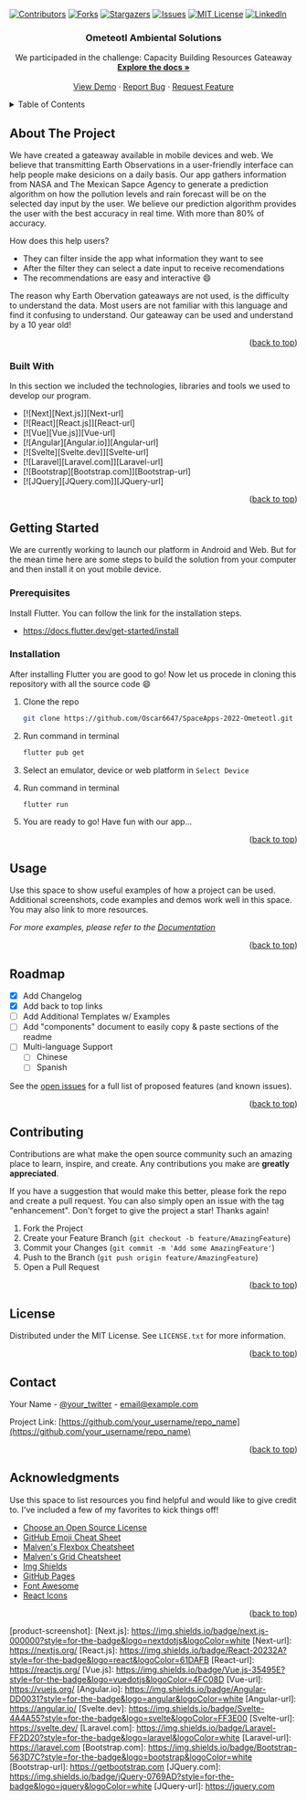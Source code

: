 <!-- Improved compatibility of back to top link: See: https://github.com/othneildrew/Best-README-Template/pull/73 -->
<a name="NASA Space Apps Challenge: Ometeotl"></a>
<!--
*** Thanks for checking out the Best-README-Template. If you have a suggestion
*** that would make this better, please fork the repo and create a pull request
*** or simply open an issue with the tag "enhancement".
*** Don't forget to give the project a star!
*** Thanks again! Now go create something AMAZING! :D
-->



<!-- PROJECT SHIELDS -->
<!--
*** I'm using markdown "reference style" links for readability.
*** Reference links are enclosed in brackets [ ] instead of parentheses ( ).
*** See the bottom of this document for the declaration of the reference variables
*** for contributors-url, forks-url, etc. This is an optional, concise syntax you may use.
*** https://www.markdownguide.org/basic-syntax/#reference-style-links
-->
[![Contributors][contributors-shield]][contributors-url]
[![Forks][forks-shield]][forks-url]
[![Stargazers][stars-shield]][stars-url]
[![Issues][issues-shield]][issues-url]
[![MIT License][license-shield]][license-url]
[![LinkedIn][linkedin-shield]][linkedin-url]

  <h3 align="center">Ometeotl Ambiental Solutions</h3>

  <p align="center">
    We participaded in the challenge: Capacity Building Resources Gateaway
    <br />
    <a href="https://github.com/Oscar6647/SpaceApps-2022-Ometeotl"><strong>Explore the docs »</strong></a>
    <br />
    <br />
    <a href="https://drive.google.com/file/d/1QWwP7SG6py8EyWiH0IRyxO52G0_y9S-i/view?usp=sharing">View Demo</a>
    ·
    <a href="https://github.com/othneildrew/Best-README-Template/issues">Report Bug</a>
    ·
    <a href="https://github.com/othneildrew/Best-README-Template/issues">Request Feature</a>
  </p>
</div>



<!-- TABLE OF CONTENTS -->
<details>
  <summary>Table of Contents</summary>
  <ol>
    <li>
      <a href="#about-the-project">About The Project</a>
      <ul>
        <li><a href="#built-with">Built With</a></li>
      </ul>
    </li>
    <li>
      <a href="#getting-started">Getting Started</a>
      <ul>
        <li><a href="#prerequisites">Prerequisites</a></li>
        <li><a href="#installation">Installation</a></li>
      </ul>
    </li>
    <li><a href="#usage">Usage</a></li>
    <li><a href="#roadmap">Roadmap</a></li>
    <li><a href="#contributing">Contributing</a></li>
    <li><a href="#license">License</a></li>
    <li><a href="#contact">Contact</a></li>
    <li><a href="#acknowledgments">Acknowledgments</a></li>
  </ol>
</details>



<!-- ABOUT THE PROJECT -->
## About The Project

We have created a gateaway available in mobile devices and web. We believe that transmitting Earth Observations in a user-friendly interface can help people make desicions on a daily basis. Our app gathers information from NASA and The Mexican Sapce Agency to generate a prediction algorithm on how the pollution levels and rain forecast will be on the selected day input by the user. We believe our prediction algorithm provides the user with the best accuracy in real time. With more than 80% of accuracy. 

How does this help users?
* They can filter inside the app what information they want to see
* After the filter they can select a date input to receive recomendations
* The recommendations are easy and interactive :smile:

The reason why Earth Obervation gateaways are not used, is the difficulty to understand the data. Most users are not familiar with this language and find it confusing to understand. Our gateaway can be used and understand by a 10 year old!


<p align="right">(<a href="#readme-top">back to top</a>)</p>



### Built With

In this section we included the technologies, libraries and tools we used to develop our program. 

* [![Next][Next.js]][Next-url]
* [![React][React.js]][React-url]
* [![Vue][Vue.js]][Vue-url]
* [![Angular][Angular.io]][Angular-url]
* [![Svelte][Svelte.dev]][Svelte-url]
* [![Laravel][Laravel.com]][Laravel-url]
* [![Bootstrap][Bootstrap.com]][Bootstrap-url]
* [![JQuery][JQuery.com]][JQuery-url]

<p align="right">(<a href="#readme-top">back to top</a>)</p>



<!-- GETTING STARTED -->
## Getting Started

We are currently working to launch our platform in Android and Web. But for the mean time here are some steps to build the solution from your computer and then install it on yout mobile device. 

### Prerequisites

Install Flutter. You can follow the link for the installation steps. 
* https://docs.flutter.dev/get-started/install


### Installation

After installing Flutter you are good to go! Now let us procede in cloning this repository with all the source code :smile:

1. Clone the repo
   ```sh
   git clone https://github.com/Oscar6647/SpaceApps-2022-Ometeotl.git
   ```
3. Run command in terminal
   ```sh
   flutter pub get
   ```
4. Select an emulator, device or web platform in `Select Device`

5. Run command in terminal
   ```sh
   flutter run
   ```
 6. You are ready to go! Have fun with our app...

<p align="right">(<a href="#readme-top">back to top</a>)</p>



<!-- USAGE EXAMPLES -->
## Usage

Use this space to show useful examples of how a project can be used. Additional screenshots, code examples and demos work well in this space. You may also link to more resources.

_For more examples, please refer to the [Documentation](https://example.com)_

<p align="right">(<a href="#readme-top">back to top</a>)</p>



<!-- ROADMAP -->
## Roadmap

- [x] Add Changelog
- [x] Add back to top links
- [ ] Add Additional Templates w/ Examples
- [ ] Add "components" document to easily copy & paste sections of the readme
- [ ] Multi-language Support
    - [ ] Chinese
    - [ ] Spanish

See the [open issues](https://github.com/othneildrew/Best-README-Template/issues) for a full list of proposed features (and known issues).

<p align="right">(<a href="#readme-top">back to top</a>)</p>



<!-- CONTRIBUTING -->
## Contributing

Contributions are what make the open source community such an amazing place to learn, inspire, and create. Any contributions you make are **greatly appreciated**.

If you have a suggestion that would make this better, please fork the repo and create a pull request. You can also simply open an issue with the tag "enhancement".
Don't forget to give the project a star! Thanks again!

1. Fork the Project
2. Create your Feature Branch (`git checkout -b feature/AmazingFeature`)
3. Commit your Changes (`git commit -m 'Add some AmazingFeature'`)
4. Push to the Branch (`git push origin feature/AmazingFeature`)
5. Open a Pull Request

<p align="right">(<a href="#readme-top">back to top</a>)</p>



<!-- LICENSE -->
## License

Distributed under the MIT License. See `LICENSE.txt` for more information.

<p align="right">(<a href="#readme-top">back to top</a>)</p>



<!-- CONTACT -->
## Contact

Your Name - [@your_twitter](https://twitter.com/your_username) - email@example.com

Project Link: [https://github.com/your_username/repo_name](https://github.com/your_username/repo_name)

<p align="right">(<a href="#readme-top">back to top</a>)</p>



<!-- ACKNOWLEDGMENTS -->
## Acknowledgments

Use this space to list resources you find helpful and would like to give credit to. I've included a few of my favorites to kick things off!

* [Choose an Open Source License](https://choosealicense.com)
* [GitHub Emoji Cheat Sheet](https://www.webpagefx.com/tools/emoji-cheat-sheet)
* [Malven's Flexbox Cheatsheet](https://flexbox.malven.co/)
* [Malven's Grid Cheatsheet](https://grid.malven.co/)
* [Img Shields](https://shields.io)
* [GitHub Pages](https://pages.github.com)
* [Font Awesome](https://fontawesome.com)
* [React Icons](https://react-icons.github.io/react-icons/search)

<p align="right">(<a href="#readme-top">back to top</a>)</p>



<!-- MARKDOWN LINKS & IMAGES -->
<!-- https://www.markdownguide.org/basic-syntax/#reference-style-links -->
[contributors-shield]: https://img.shields.io/github/contributors/Oscar6647/SpaceApps-2022-Ometeotl.svg?style=for-the-badge
[contributors-url]: https://github.com/Oscar6647/SpaceApps-2022-Ometeotl/graphs/contributors
[forks-shield]: https://img.shields.io/github/forks/Oscar6647/SpaceApps-2022-Ometeotl.svg?style=for-the-badge
[forks-url]: https://github.com/Oscar6647/SpaceApps-2022-Ometeotl/network/members
[stars-shield]: https://img.shields.io/github/stars/Oscar6647/SpaceApps-2022-Ometeotl.svg?style=for-the-badge
[stars-url]: https://github.com/Oscar6647/SpaceApps-2022-Ometeotl/stargazers
[issues-shield]: https://img.shields.io/github/issues/Oscar6647/SpaceApps-2022-Ometeotl.svg?style=for-the-badge
[issues-url]: https://github.com/Oscar6647/SpaceApps-2022-Ometeotl/issues
[license-shield]: https://img.shields.io/github/license/Oscar6647/SpaceApps-2022-Ometeotl.svg?style=for-the-badge
[license-url]: https://github.com/Oscar6647/SpaceApps-2022-Ometeotl/blob/master/LICENSE.txt
[linkedin-shield]: https://img.shields.io/badge/-LinkedIn-black.svg?style=for-the-badge&logo=linkedin&colorB=555
[linkedin-url]: https://www.linkedin.com/in/jocelynvelarde/
[product-screenshot]: 
[Next.js]: https://img.shields.io/badge/next.js-000000?style=for-the-badge&logo=nextdotjs&logoColor=white
[Next-url]: https://nextjs.org/
[React.js]: https://img.shields.io/badge/React-20232A?style=for-the-badge&logo=react&logoColor=61DAFB
[React-url]: https://reactjs.org/
[Vue.js]: https://img.shields.io/badge/Vue.js-35495E?style=for-the-badge&logo=vuedotjs&logoColor=4FC08D
[Vue-url]: https://vuejs.org/
[Angular.io]: https://img.shields.io/badge/Angular-DD0031?style=for-the-badge&logo=angular&logoColor=white
[Angular-url]: https://angular.io/
[Svelte.dev]: https://img.shields.io/badge/Svelte-4A4A55?style=for-the-badge&logo=svelte&logoColor=FF3E00
[Svelte-url]: https://svelte.dev/
[Laravel.com]: https://img.shields.io/badge/Laravel-FF2D20?style=for-the-badge&logo=laravel&logoColor=white
[Laravel-url]: https://laravel.com
[Bootstrap.com]: https://img.shields.io/badge/Bootstrap-563D7C?style=for-the-badge&logo=bootstrap&logoColor=white
[Bootstrap-url]: https://getbootstrap.com
[JQuery.com]: https://img.shields.io/badge/jQuery-0769AD?style=for-the-badge&logo=jquery&logoColor=white
[JQuery-url]: https://jquery.com 
